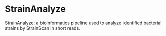# StrainAnalyze
StrainAnalyze: a bioinformatics pipeline used to analyze identified bacterial strains by StrainScan in short reads.
